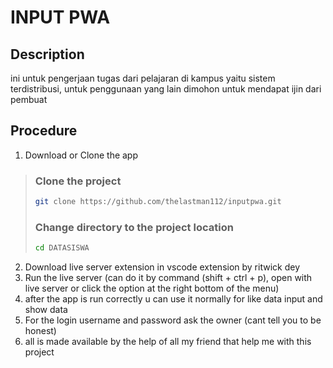 # INPUT PWA

## Description
ini untuk pengerjaan tugas dari pelajaran di kampus yaitu sistem terdistribusi, untuk penggunaan yang lain dimohon untuk mendapat ijin dari pembuat

## Procedure
1.  Download or Clone the app
> ### Clone the project
> ```bash
> git clone https://github.com/thelastman112/inputpwa.git
> ```
> ### Change directory to the project location
> ```bash
> cd DATASISWA
> ```
2.  Download live server extension in vscode extension by ritwick dey
3.  Run the live server (can do it by command (shift + ctrl + p), open with live server or click the option at the right bottom of the menu)
4.  after the app is run correctly u can use it normally for like data input and show data
5.  For the login username and password ask the owner (cant tell you to be honest)
6.  all is made available by the help of all my friend that help me with this project

